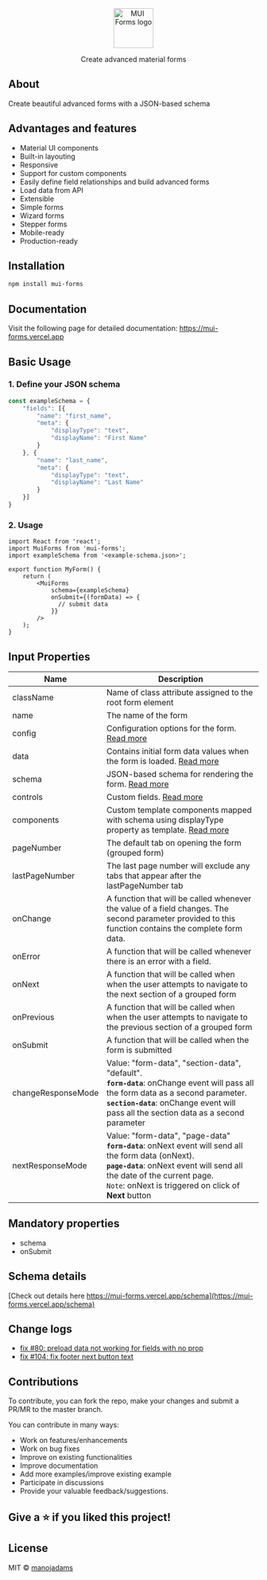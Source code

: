 <div>
    <div align="center">
        <a href="https://mui.com/core/" rel="noopener" target="_blank"><img width="80" src="https://mui-forms.vercel.app/logos/logo.png" alt="MUI Forms logo"></a>
    </div>
  <p align="center">Create advanced material forms</p>
</div>

## About
Create beautiful advanced forms with a JSON-based schema
  
## Advantages and features
- Material UI components
- Built-in layouting
- Responsive
- Support for custom components
- Easily define field relationships and build advanced forms
- Load data from API
- Extensible
- Simple forms
- Wizard forms
- Stepper forms
- Mobile-ready
- Production-ready

## Installation

```bash
npm install mui-forms
```

## Documentation
Visit the following page for detailed documentation: https://mui-forms.vercel.app

## Basic Usage

### 1. Define your JSON schema
```typescript
const exampleSchema = {
    "fields": [{
        "name": "first_name",
        "meta": {
            "displayType": "text",
            "displayName": "First Name"
        }
    }, {
        "name": "last_name",
        "meta": {
            "displayType": "text",
            "displayName": "Last Name"
        }
    }]
}
```
### 2. Usage

```tsx
import React from 'react';
import MuiForms from 'mui-forms';
import exampleSchema from '<example-schema.json>';

export function MyForm() {
    return (
        <MuiForms
            schema={exampleSchema}
            onSubmit={(formData) => {
              // submit data
            }}
        />
    );
}
```

## Input Properties

| Name               | Description           |
| ------------------ | ---------------------------------------- |
| className          | Name of class attribute assigned to the root form element |
| name               | The name of the form  |
| config             | Configuration options for the form. [Read more](https://mui-forms.vercel.app/config)  |
| data               | Contains initial form data values when the form is loaded. [Read more](https://mui-forms.vercel.app/preload-data)  |
| schema             | JSON-based schema for rendering the form. [Read more](https://mui-forms.vercel.app/schema)  |
| controls           | Custom fields. [Read more](https://mui-forms.vercel.app/custom-fields/about)  |
| components         | Custom template components mapped with schema using displayType property as template. [Read more](https://mui-forms.vercel.app/custom-fields/custom-components)  |
| pageNumber         | The default tab on opening the form (grouped form) |
| lastPageNumber     | The last page number will exclude any tabs that appear after the lastPageNumber tab |
| onChange           | A function that will be called whenever the value of a field changes. The second parameter provided to this function contains the complete form data. |
| onError            | A function that will be called whenever there is an error with a field. |
| onNext             | A function that will be called when when the user attempts to navigate to the next section of a grouped form |
| onPrevious         | A function that will be called when when the user attempts to navigate to the previous section of a grouped form |
| onSubmit           | A function that will be called when the form is submitted |
| changeResponseMode | Value: "form-data", "section-data", "default". <br /> **`form-data`**: onChange event will pass all the form data as a second parameter. <br />**`section-data`**: onChange event will pass all the section data as a second parameter |
| nextResponseMode   | Value: "form-data", "page-data" <br/> **`form-data`**: onNext event will send all the form data (onNext). <br /> **`page-data`**: onNext event will send all the date of the current page. <br/> `Note`: onNext is triggered on click of **Next** button |


## Mandatory properties
- schema
- onSubmit

## Schema details
[Check out details here https://mui-forms.vercel.app/schema](https://mui-forms.vercel.app/schema)

## Change logs
- [fix #80: preload data not working for fields with no prop](https://github.com/manojadams/metaforms-core/issues/80)
- [fix #104: fix footer next button text](https://github.com/manojadams/mui-forms/issues/104)

## Contributions

To contribute, you can fork the repo, make your changes and submit a PR/MR to the master branch.

You can contribute in many ways:
- Work on features/enhancements
- Work on bug fixes
- Improve on existing functionalities
- Improve documentation
- Add more examples/improve existing example
- Participate in discussions
- Provide your valuable feedback/suggestions.

## Give a ⭐️ if you liked this project!

## License

MIT © [manojadams](https://github.com/manojadams)
